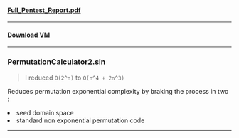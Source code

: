 

#### [Full_Pentest_Report.pdf](https://ipfs.io/ipfs/QmfE5Mr6C1hU8KAgcSF3q5kg2PJyAKYWmeLv3tVYNgj9Uz)

<hr>

#### [Download VM](https://mega.nz/file/utoWCJ4C#VTaRl4ncj8C-OcFiECe8N04UzpxqrWQ4k_NbJh2Mm8Q)

<hr>

### PermutationCalculator2.sln 

> I reduced `O(2^n)` to `O(n^4 + 2n^3)`

Reduces permutation exponential complexity by braking the process in two :

<li> seed domain space 
<li> standard non exponential permutation code

<hr>

